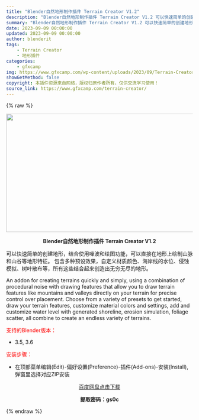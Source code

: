 ```yaml
---
title: "Blender自然地形制作插件 Terrain Creator V1.2"
description: "Blender自然地形制作插件 Terrain Creator V1.2 可以快速简单的创建地形，结合使用噪波和绘图功能，可以直接在地形上绘制山脉和山谷等地形特征。 包含多种预设效果，自定义材质颜色、..."
summary: "Blender自然地形制作插件 Terrain Creator V1.2 可以快速简单的创建地形，结合使用噪波和绘图功能，可以直接在地形上绘制山脉和山谷等地形特征。 包含多种预设效果，自定义材质颜色、..."
date: 2023-09-09 00:00:00
updated: 2023-09-09 00:00:00
author: blenderit
tags: 
    - Terrain Creator
    - 地形插件
categories:
    - gfxcamp
img: https://www.gfxcamp.com/wp-content/uploads/2023/09/Terrain-Creator.jpg
showGetMethod: false
copyright: 本插件资源来自网络，版权归原作者所有，仅供交流学习使用！
source_link: https://www.gfxcamp.com/terrain-creator/
---
```


{% raw %}
<div><p><img decoding="async" class="aligncenter size-full wp-image-114934" src="https://www.gfxcamp.com/wp-content/uploads/2023/09/Terrain-Creator.jpg" data-src="https://www.gfxcamp.com/wp-content/uploads/2023/09/Terrain-Creator.jpg" alt="" width="640" height="320" data-srcset="https://www.gfxcamp.com/wp-content/uploads/2023/09/Terrain-Creator.jpg 640w, https://www.gfxcamp.com/wp-content/uploads/2023/09/Terrain-Creator-150x75.jpg 150w" data-sizes="(max-width: 640px) 100vw, 640px"></p><p style="text-align: center;"><strong>Blender自然地形制作插件 Terrain Creator V1.2</strong></p><p>可以快速简单的创建地形，结合使用噪波和绘图功能，可以直接在地形上绘制山脉和山谷等地形特征。 包含多种预设效果，自定义材质颜色、海岸线的水位、侵蚀模拟、树叶散布等，所有这些结合起来创造出无穷无尽的地形。</p><p>An addon for creating terrains quickly and simply, using a combination of procedural noise with drawing features that allow you to draw terrain features like mountains and valleys directly on your terrain for precise control over placement. Choose from a variety of presets to get started, draw your terrain features, customize material colors and settings, add and customize water level with generated shoreline, erosion simulation, foliage scatter, all combine to create an endless variety of terrains.</p><p style="text-align: left;"><span style="color: #ff0000;">支持的Blender版本：</span></p><ul>
<li style="text-align: left;">3.5, 3.6</li>
</ul><p style="text-align: left;"><span style="color: #ff0000;">安装步骤：</span></p><ul>
<li>在顶部菜单编辑(Edit)-偏好设置(Preference)-插件(Add-ons)-安装(Install),弹窗里选择对应ZIP安装</li>
</ul><p style="text-align: center;"><a class="maxbutton-3 maxbutton maxbutton-baidu" target="_blank" rel="noopener" href="https://pan.baidu.com/s/1nw9CFZj0ZVXrXPr-_Ve8lQ?pwd=gs0c"><span class="mb-text">百度网盘点击下载</span></a></p><p style="text-align: center;"><strong>提取密码：gs0c</strong></p></div>
<div style="display: none">gfxcamp</div>
{% endraw %}